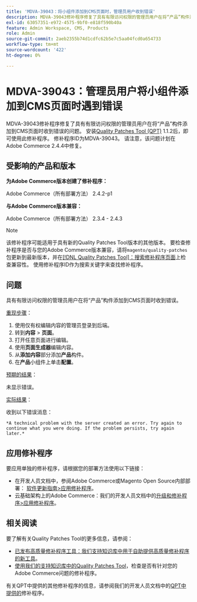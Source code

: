 ```yaml
---
title: 'MDVA-39043：将小组件添加到CMS页面时，管理员用户收到错误'
description: MDVA-39043修补程序修复了具有有限访问权限的管理员用户在将“产品”构件添加到CMS页面时收到错误的问题。 安装[Quality Patches Tool (QPT)](https://experienceleague.adobe.com/en/docs/commerce-operations/upgrade-guide/patches/overview) 1.1.2后，即可使用此修补程序。 修补程序ID为MDVA-39043。 请注意，该问题计划在Adobe Commerce 2.4.4中修复。
exl-id: 63057351-e972-4575-9bf0-e818f590b40a
feature: Admin Workspace, CMS, Products
role: Admin
source-git-commit: 2aeb2355b74d1cdfc62b5e7c5aa04fcd0a654733
workflow-type: tm+mt
source-wordcount: '422'
ht-degree: 0%

---
```


# MDVA-39043：管理员用户将小组件添加到CMS页面时遇到错误

MDVA-39043修补程序修复了具有有限访问权限的管理员用户在将“产品”构件添加到CMS页面时收到错误的问题。 安装[Quality Patches Tool (QPT)](https://experienceleague.adobe.com/en/docs/commerce-operations/upgrade-guide/patches/overview) 1.1.2后，即可使用此修补程序。 修补程序ID为MDVA-39043。 请注意，该问题计划在Adobe Commerce 2.4.4中修复。

## 受影响的产品和版本

**为Adobe Commerce版本创建了修补程序：**

Adobe Commerce（所有部署方法） 2.4.2-p1

**与Adobe Commerce版本兼容：**

Adobe Commerce（所有部署方法） 2.3.4 - 2.4.3

>[!NOTE]
>
>该修补程序可能适用于具有新的Quality Patches Tool版本的其他版本。 要检查修补程序是否与您的Adobe Commerce版本兼容，请将`magento/quality-patches`包更新到最新版本，并在[[!DNL Quality Patches Tool]：搜索修补程序页面](https://experienceleague.adobe.com/tools/commerce-quality-patches/index.html)上检查兼容性。 使用修补程序ID作为搜索关键字来查找修补程序。

## 问题

具有有限访问权限的管理员用户在将“产品”构件添加到CMS页面时收到错误。

<u>重现步骤</u>：

1. 使用仅有权编辑内容的管理员登录到后端。
1. 转到&#x200B;**内容** > **页面**。
1. 打开任意页面进行编辑。
1. 使用&#x200B;**页面生成器**&#x200B;编辑内容。
1. 从&#x200B;**添加内容**&#x200B;部分添加&#x200B;**产品**&#x200B;构件。
1. 在&#x200B;**产品**&#x200B;小组件上单击&#x200B;**配置**。

<u>预期的结果</u>：

未显示错误。

<u>实际结果</u>：

收到以下错误消息：

`*A technical problem with the server created an error. Try again to continue what you were doing. If the problem persists, try again later.*`

## 应用修补程序

要应用单独的修补程序，请根据您的部署方法使用以下链接：

* 在开发人员文档中，参阅Adobe Commerce或Magento Open Source内部部署： [软件更新指南>应用修补程序](https://experienceleague.adobe.com/en/docs/commerce-operations/tools/quality-patches-tool/usage)。
* 云基础架构上的Adobe Commerce：我们的开发人员文档中的[升级和修补程序>应用修补程序](https://experienceleague.adobe.com/en/docs/commerce-cloud-service/user-guide/develop/upgrade/apply-patches)。

## 相关阅读

要了解有关Quality Patches Tool的更多信息，请参阅：

* [已发布高质量修补程序工具：我们支持知识库中用于自助提供高质量修补程序的新工具](/help/announcements/adobe-commerce-announcements/magento-quality-patches-released-new-tool-to-self-serve-quality-patches.md)。
* [使用我们的支持知识库中的Quality Patches Tool](/help/support-tools/patches-available-in-qpt-tool/check-patch-for-magento-issue-with-magento-quality-patches.md)，检查是否有针对您的Adobe Commerce问题的修补程序。

有关QPT中提供的其他修补程序的信息，请参阅我们的开发人员文档中的[QPT中提供的](https://experienceleague.adobe.com/tools/commerce-quality-patches/index.html)修补程序。
